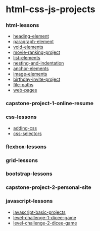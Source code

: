 # html-css-js-projects

### html-lessons
- [heading-element](https://github.com/devliwa/heading-element)
- [paragraph-element](https://github.com/devliwa/paragraph-element)
- [void-elements](https://github.com/devliwa/void-elements)
- [movie-ranking-project](https://github.com/devliwa/movie-ranking-project)
- [list-elements](https://github.com/devliwa/list-elements)
- [nesting-and-indentation](https://github.com/devliwa/nesting-and-indentation)
- [anchor-elements](https://github.com/devliwa/anchor-elements)
- [image-elements](https://github.com/devliwa/image-elements)
- [birthday-invite-project](https://github.com/devliwa/birthday-invite-project)
- [file-paths](https://github.com/devliwa/file-paths)
- [web-pages](https://github.com/devliwa/web-pages)

### capstone-project-1-online-resume

### css-lessons
- [adding-css](https://github.com/devliwa/adding-css)
- [css-selectors](https://github.com/devliwa/css-selectors)
### flexbox-lessons

### grid-lessons

### bootstrap-lessons 

### capstone-project-2-personal-site

### javascript-lessons 
- [javascript-basic-projects](https://github.com/devliwa/javascript-basic-projects)
- [level-challenge-1-dicee-game]()
- [level-challenge-2-dicee-game]()
  
